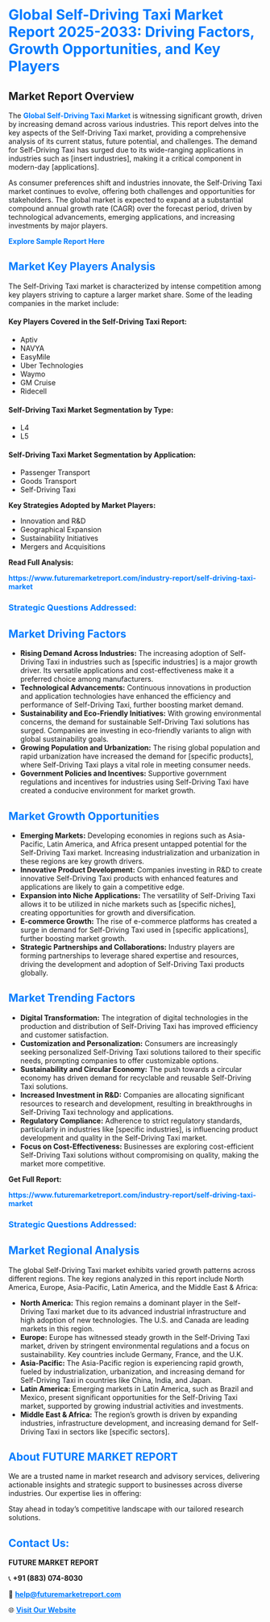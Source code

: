 <h1 style="color: #007BFF;">Global Self-Driving Taxi Market Report 2025-2033: Driving Factors, Growth Opportunities, and Key Players</h1>

<section id="overview">
<h2>Market Report Overview</h2>
<p>The <a href="https://www.futuremarketreport.com/industry-report/self-driving-taxi-market" style="color: #007BFF; text-decoration: none;"><strong>Global Self-Driving Taxi Market</strong></a> is witnessing significant growth, driven by increasing demand across various industries. This report delves into the key aspects of the Self-Driving Taxi market, providing a comprehensive analysis of its current status, future potential, and challenges. The demand for Self-Driving Taxi has surged due to its wide-ranging applications in industries such as [insert industries], making it a critical component in modern-day [applications].</p>
<p>As consumer preferences shift and industries innovate, the Self-Driving Taxi market continues to evolve, offering both challenges and opportunities for stakeholders. The global market is expected to expand at a substantial compound annual growth rate (CAGR) over the forecast period, driven by technological advancements, emerging applications, and increasing investments by major players.</p>
</section>

<section id="overview">
<p><a href="https://www.futuremarketreport.com/request-sample/reportId=125886" style="color: #007BFF; text-decoration: none;"><strong>Explore Sample Report Here</strong></a></p>
</section>

<section id="key-players">
<h2 style="color: #007BFF;">Market Key Players Analysis</h2>
<p>The Self-Driving Taxi market is characterized by intense competition among key players striving to capture a larger market share. Some of the leading companies in the market include:</p>
<h4>Key Players Covered in the Self-Driving Taxi Report:</h4>
<ul><li>Aptiv</li><li>NAVYA</li><li>EasyMile</li><li>Uber Technologies</li><li>Waymo</li><li>GM Cruise</li><li>Ridecell</li></ul>
<h4>Self-Driving Taxi Market Segmentation by Type:</h4>
<ul><li>L4</li><li>L5</li></ul>

<h4>Self-Driving Taxi Market Segmentation by Application:</h4>
<ul><li>Passenger Transport</li><li>Goods Transport</li><li>Self-Driving Taxi</li></ul>
<p><strong>Key Strategies Adopted by Market Players:</strong></p>
<ul>
<li>Innovation and R&D</li>
<li>Geographical Expansion</li>
<li>Sustainability Initiatives</li>
<li>Mergers and Acquisitions</li>
</ul>
</section>

<section>
<p><strong>Read Full Analysis: </strong></p><a href="https://www.futuremarketreport.com/industry-report/self-driving-taxi-market" style="color: #007BFF; text-decoration: none;"><strong>https://www.futuremarketreport.com/industry-report/self-driving-taxi-market</strong></a>
<h3 style="color: #007BFF;">Strategic Questions Addressed:</h3>
</section>

<section id="driving-factors">
<h2 style="color: #007BFF;">Market Driving Factors</h2>
<ul>
<li><strong>Rising Demand Across Industries:</strong> The increasing adoption of Self-Driving Taxi in industries such as [specific industries] is a major growth driver. Its versatile applications and cost-effectiveness make it a preferred choice among manufacturers.</li>
<li><strong>Technological Advancements:</strong> Continuous innovations in production and application technologies have enhanced the efficiency and performance of Self-Driving Taxi, further boosting market demand.</li>
<li><strong>Sustainability and Eco-Friendly Initiatives:</strong> With growing environmental concerns, the demand for sustainable Self-Driving Taxi solutions has surged. Companies are investing in eco-friendly variants to align with global sustainability goals.</li>
<li><strong>Growing Population and Urbanization:</strong> The rising global population and rapid urbanization have increased the demand for [specific products], where Self-Driving Taxi plays a vital role in meeting consumer needs.</li>
<li><strong>Government Policies and Incentives:</strong> Supportive government regulations and incentives for industries using Self-Driving Taxi have created a conducive environment for market growth.</li>
</ul>
</section>

<section id="growth-opportunities">
<h2 style="color: #007BFF;">Market Growth Opportunities</h2>
<ul>
<li><strong>Emerging Markets:</strong> Developing economies in regions such as Asia-Pacific, Latin America, and Africa present untapped potential for the Self-Driving Taxi market. Increasing industrialization and urbanization in these regions are key growth drivers.</li>
<li><strong>Innovative Product Development:</strong> Companies investing in R&D to create innovative Self-Driving Taxi products with enhanced features and applications are likely to gain a competitive edge.</li>
<li><strong>Expansion into Niche Applications:</strong> The versatility of Self-Driving Taxi allows it to be utilized in niche markets such as [specific niches], creating opportunities for growth and diversification.</li>
<li><strong>E-commerce Growth:</strong> The rise of e-commerce platforms has created a surge in demand for Self-Driving Taxi used in [specific applications], further boosting market growth.</li>
<li><strong>Strategic Partnerships and Collaborations:</strong> Industry players are forming partnerships to leverage shared expertise and resources, driving the development and adoption of Self-Driving Taxi products globally.</li>
</ul>
</section>

<section id="trending-factors">
<h2 style="color: #007BFF;">Market Trending Factors</h2>
<ul>
<li><strong>Digital Transformation:</strong> The integration of digital technologies in the production and distribution of Self-Driving Taxi has improved efficiency and customer satisfaction.</li>
<li><strong>Customization and Personalization:</strong> Consumers are increasingly seeking personalized Self-Driving Taxi solutions tailored to their specific needs, prompting companies to offer customizable options.</li>
<li><strong>Sustainability and Circular Economy:</strong> The push towards a circular economy has driven demand for recyclable and reusable Self-Driving Taxi solutions.</li>
<li><strong>Increased Investment in R&D:</strong> Companies are allocating significant resources to research and development, resulting in breakthroughs in Self-Driving Taxi technology and applications.</li>
<li><strong>Regulatory Compliance:</strong> Adherence to strict regulatory standards, particularly in industries like [specific industries], is influencing product development and quality in the Self-Driving Taxi market.</li>
<li><strong>Focus on Cost-Effectiveness:</strong> Businesses are exploring cost-efficient Self-Driving Taxi solutions without compromising on quality, making the market more competitive.</li>
</ul>
</section>

<section>
<p><strong>Get Full Report: </strong></p><a href="https://www.futuremarketreport.com/industry-report/self-driving-taxi-market" style="color: #007BFF; text-decoration: none;"><strong>https://www.futuremarketreport.com/industry-report/self-driving-taxi-market</strong></a>
<h3 style="color: #007BFF;">Strategic Questions Addressed:</h3>
</section>


<section id="regional-analysis">
<h2 style="color: #007BFF;">Market Regional Analysis</h2>
<p>The global Self-Driving Taxi market exhibits varied growth patterns across different regions. The key regions analyzed in this report include North America, Europe, Asia-Pacific, Latin America, and the Middle East & Africa:</p>
<ul>
<li><strong>North America:</strong> This region remains a dominant player in the Self-Driving Taxi market due to its advanced industrial infrastructure and high adoption of new technologies. The U.S. and Canada are leading markets in this region.</li>
<li><strong>Europe:</strong> Europe has witnessed steady growth in the Self-Driving Taxi market, driven by stringent environmental regulations and a focus on sustainability. Key countries include Germany, France, and the U.K.</li>
<li><strong>Asia-Pacific:</strong> The Asia-Pacific region is experiencing rapid growth, fueled by industrialization, urbanization, and increasing demand for Self-Driving Taxi in countries like China, India, and Japan.</li>
<li><strong>Latin America:</strong> Emerging markets in Latin America, such as Brazil and Mexico, present significant opportunities for the Self-Driving Taxi market, supported by growing industrial activities and investments.</li>
<li><strong>Middle East & Africa:</strong> The region’s growth is driven by expanding industries, infrastructure development, and increasing demand for Self-Driving Taxi in sectors like [specific sectors].</li>
</ul>
</section>

<footer>
<h2 style="color: #007BFF;">About FUTURE MARKET REPORT</h2>
<p>We are a trusted name in market research and advisory services, delivering actionable insights and strategic support to businesses across diverse industries. Our expertise lies in offering:</p>

<p>Stay ahead in today’s competitive landscape with our tailored research solutions.</p>

<h2 style="color: #007BFF;">Contact Us:</h2>
<p><strong>FUTURE MARKET REPORT</strong></p>
<p>📞 <strong>+91 (883) 074-8030</strong></p>
<p>📧 <strong><a href="mailto:help@futuremarketreport.com" style="color: #007BFF;">help@futuremarketreport.com</a></strong></p>
<p>🌐 <strong><a href="https://www.futuremarketreport.com/" style="color: #007BFF;">Visit Our Website</a></strong></p>
</footer>